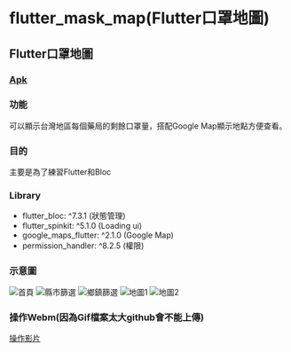 # flutter_mask_map(Flutter口罩地圖)

## Flutter口罩地圖

### [Apk](https://github.com/CiaShangLin/FlutterMaskMap/blob/master/apk/flutter_mask_map "Apk")

### 功能
可以顯示台灣地區每個藥局的剩餘口罩量，搭配Google Map顯示地點方便查看。

### 目的
主要是為了練習Flutter和Bloc

### Library
-   flutter_bloc: ^7.3.1 (狀態管理)
-   flutter_spinkit: ^5.1.0 (Loading ui)
-   google_maps_flutter: ^2.1.0 (Google Map)
-   permission_handler: ^8.2.5 (權限)

### 示意圖
![首頁](https://github.com/CiaShangLin/FlutterMaskMap/blob/master/image/%E9%A6%96%E9%A0%81.png "首頁")
![縣市篩選](https://github.com/CiaShangLin/FlutterMaskMap/blob/master/image/%E7%B8%A3%E5%B8%82%E7%AF%A9%E9%81%B8.png "縣市篩選")
![鄉鎮篩選](https://github.com/CiaShangLin/FlutterMaskMap/blob/master/image/%E9%84%89%E9%8E%AE%E7%AF%A9%E9%81%B8.png "鄉鎮篩選")
![地圖1](https://github.com/CiaShangLin/FlutterMaskMap/blob/master/image/%E5%9C%B0%E5%9C%961.png "地圖1")
![地圖2](https://github.com/CiaShangLin/FlutterMaskMap/blob/master/image/%E5%9C%B0%E5%9C%962.png "地圖2")

### 操作Webm(因為Gif檔案太大github會不能上傳)
[操作影片](https://github.com/CiaShangLin/FlutterMaskMap/blob/master/image/%E6%93%8D%E4%BD%9C.webm "操作影片")
